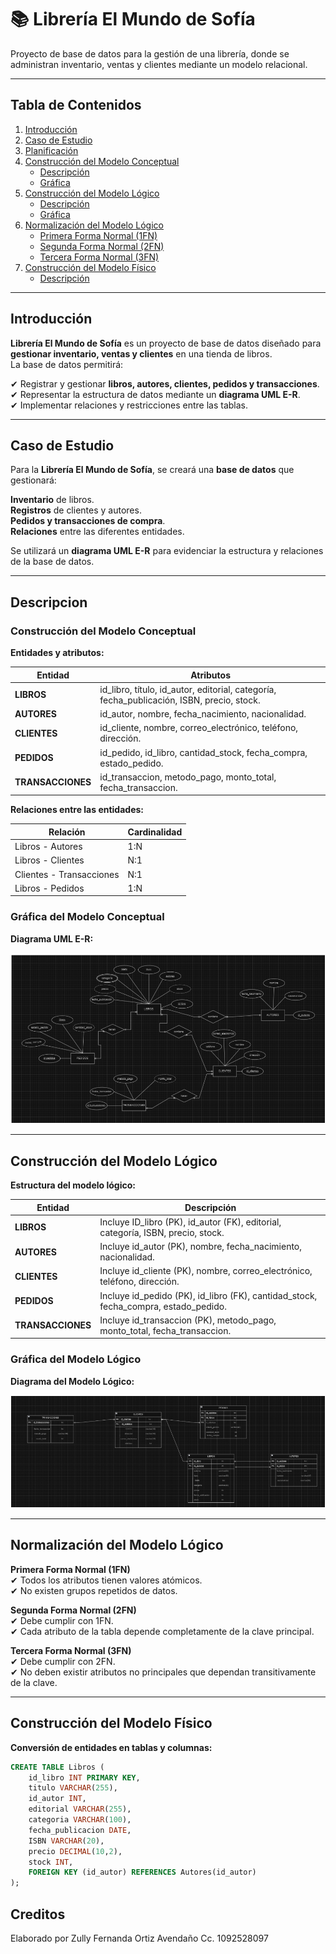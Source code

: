 # 📚 Librería El Mundo de Sofía  

Proyecto de base de datos para la gestión de una librería, donde se administran inventario, ventas y clientes mediante un modelo relacional.  


---

##  Tabla de Contenidos  

1. [Introducción](#introducción)  
2. [Caso de Estudio](#caso-de-estudio)  
3. [Planificación](#planificación)  
4. [Construcción del Modelo Conceptual](#construcción-del-modelo-conceptual)  
   - [Descripción](#descripción)  
   - [Gráfica](#gráfica)  
5. [Construcción del Modelo Lógico](#construcción-del-modelo-lógico)  
   - [Descripción](#descripción-1)  
   - [Gráfica](#gráfica-1)  
6. [Normalización del Modelo Lógico](#normalización-del-modelo-lógico)  
   - [Primera Forma Normal (1FN)](#primera-forma-normal-1fn)  
   - [Segunda Forma Normal (2FN)](#segunda-forma-normal-2fn)  
   - [Tercera Forma Normal (3FN)](#tercera-forma-normal-3fn)  
7. [Construcción del Modelo Físico](#construcción-del-modelo-físico)  
   - [Descripción](#descripción-2)  

---

## Introducción  

**Librería El Mundo de Sofía** es un proyecto de base de datos diseñado para **gestionar inventario, ventas y clientes** en una tienda de libros.  
La base de datos permitirá:  

✔ Registrar y gestionar **libros, autores, clientes, pedidos y transacciones**.  
✔ Representar la estructura de datos mediante un **diagrama UML E-R**.  
✔ Implementar relaciones y restricciones entre las tablas.  

---

##  Caso de Estudio  

Para la **Librería El Mundo de Sofía**, se creará una **base de datos** que gestionará:  

**Inventario** de libros.  
 **Registros** de clientes y autores.  
**Pedidos y transacciones de compra**.  
 **Relaciones** entre las diferentes entidades.  

Se utilizará un **diagrama UML E-R** para evidenciar la estructura y relaciones de la base de datos.  

---

## Descripcion

### Construcción del Modelo Conceptual  

**Entidades y atributos:**  

| Entidad     |  Atributos |
|--------------|--------------------------------------------------|
| **LIBROS** | id_libro, título, id_autor, editorial, categoría, fecha_publicación, ISBN, precio, stock. |
| **AUTORES** | id_autor, nombre, fecha_nacimiento, nacionalidad. |
| **CLIENTES** | id_cliente, nombre, correo_electrónico, teléfono, dirección. |
| **PEDIDOS** | id_pedido, id_libro, cantidad_stock, fecha_compra, estado_pedido. |
| **TRANSACCIONES** | id_transaccion, metodo_pago, monto_total, fecha_transaccion. |

**Relaciones entre las entidades:**  

| Relación | Cardinalidad |
|---------|-------------|
| Libros - Autores | 1:N |
| Libros - Clientes | N:1 |
| Clientes - Transacciones | N:1 |
| Libros - Pedidos | 1:N |

###  Gráfica del Modelo Conceptual  
 **Diagrama UML E-R:**  

![alt text](image.png)
 

---

##  Construcción del Modelo Lógico  
 **Estructura del modelo lógico:**  

|  Entidad |  Descripción |
|-----------|------------------------------------------------------------|
| **LIBROS** | Incluye ID_libro (PK), id_autor (FK), editorial, categoría, ISBN, precio, stock. |
| **AUTORES** | Incluye id_autor (PK), nombre, fecha_nacimiento, nacionalidad. |
| **CLIENTES** | Incluye id_cliente (PK), nombre, correo_electrónico, teléfono, dirección. |
| **PEDIDOS** | Incluye id_pedido (PK), id_libro (FK), cantidad_stock, fecha_compra, estado_pedido. |
| **TRANSACCIONES** | Incluye id_transaccion (PK), metodo_pago, monto_total, fecha_transaccion. |

###  Gráfica del Modelo Lógico  
**Diagrama del Modelo Lógico:**  

![alt text](image-1.png) 

---

##  Normalización del Modelo Lógico  

**Primera Forma Normal (1FN)**  
✔ Todos los atributos tienen valores atómicos.  
✔ No existen grupos repetidos de datos.  


 **Segunda Forma Normal (2FN)**  
✔ Debe cumplir con 1FN.  
✔ Cada atributo de la tabla depende completamente de la clave principal.  
 

**Tercera Forma Normal (3FN)**  
✔ Debe cumplir con 2FN.  
✔ No deben existir atributos no principales que dependan transitivamente de la clave.  


---

##  Construcción del Modelo Físico  

 **Conversión de entidades en tablas y columnas:**  

```sql
CREATE TABLE Libros (
    id_libro INT PRIMARY KEY,
    titulo VARCHAR(255),
    id_autor INT,
    editorial VARCHAR(255),
    categoria VARCHAR(100),
    fecha_publicacion DATE,
    ISBN VARCHAR(20),
    precio DECIMAL(10,2),
    stock INT,
    FOREIGN KEY (id_autor) REFERENCES Autores(id_autor)
);
```
## Creditos 

Elaborado por Zully Fernanda Ortiz Avendaño Cc. 1092528097